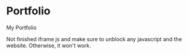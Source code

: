 # Portfolio
My Portfolio

Not finished iframe js and make sure to unblock any javascript and the website. Otherwise, it won't work.
